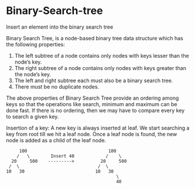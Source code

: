 # Binary-Search-tree
Insert an element into the binary search tree

Binary Search Tree, is a node-based binary tree data structure which has the following properties:
  1) The left subtree of a node contains only nodes with keys lesser than the node’s key.
  2) The right subtree of a node contains only nodes with keys greater than the node’s key.
  3) The left and right subtree each must also be a binary search tree.
  4) There must be no duplicate nodes.
 
The above properties of Binary Search Tree provide an ordering among keys so that the operations like search, minimum and maximum can be done fast. If there is no ordering, then we may have to compare every key to search a given key.

Insertion of a key:
A new key is always inserted at leaf. We start searching a key from root till we hit a leaf node. Once a leaf node is found, the new node is added as a child of the leaf node.

         100                               100
        /   \        Insert 40            /    \
      20     500    --------->          20     500 
     /  \                              /  \  
    10   30                           10   30
                                              \   
                                              40
